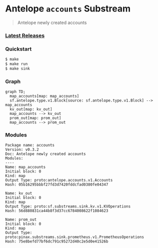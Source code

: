 # Antelope `accounts` Substream

> Antelope newly created accounts

### [Latest Releases](https://github.com/pinax-network/substreams/releases)

### Quickstart

```bash
$ make
$ make run
$ make sink
```

### Graph

```mermaid
graph TD;
  map_accounts[map: map_accounts]
  sf.antelope.type.v1.Block[source: sf.antelope.type.v1.Block] --> map_accounts
  kv_out[map: kv_out]
  map_accounts --> kv_out
  prom_out[map: prom_out]
  map_accounts --> prom_out
```

### Modules

```
Package name: accounts
Version: v0.3.2
Doc: Antelope newly created accounts
Modules:
----
Name: map_accounts
Initial block: 0
Kind: map
Output Type: proto:antelope.accounts.v1.Accounts
Hash: 05b16295bbbf27fd3d7420fddcfad0380fe04347

Name: kv_out
Initial block: 0
Kind: map
Output Type: proto:sf.substreams.sink.kv.v1.KVOperations
Hash: 56d880831ca44b8f3d37cc6784008622f1084623

Name: prom_out
Initial block: 0
Kind: map
Output Type: proto:pinax.substreams.sink.prometheus.v1.PrometheusOperations
Hash: 75e8befd77bf6dc791c95272d40c2e5d0e41526b
```